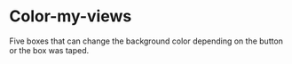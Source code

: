# Color-my-views

Five boxes that can change the background color depending on the button or the box was taped.